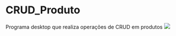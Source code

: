 # CRUD_Produto
Programa desktop que realiza operações de CRUD em produtos
<img src="https://i.imgur.com/4U8ujf7.png">
